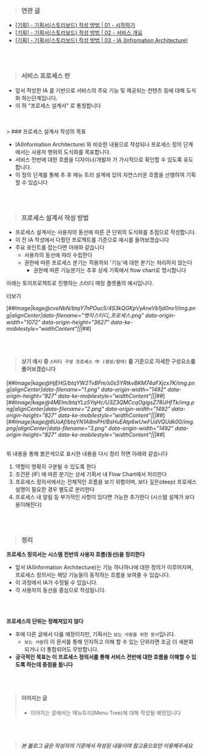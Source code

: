 > ### 연관 글

-   [\[기획\] - 기획서(스토리보드) 작성 방법 | 01 - 시작하기](https://smkdir.tistory.com/1)
-   [\[기획\] - 기획서(스토리보드) 작성 방법 | 02 - 서비스 개요](https://smkdir.tistory.com/2)
-   [\[기획\] - 기획서(스토리보드) 작성 방법 | 03 - IA (Infromation Architecture)](https://smkdir.tistory.com/3)

<br><br>
> ### 서비스 프로세스 란

-   앞서 작성한 IA 를 기반으로 서비스의 주요 기능 및 제공되는 컨텐츠 등에 대해 도식화 하는단계입니다.
-   이 하 "프로세스 설계서" 로 통칭합니다
<br>
<br>
> ### 프로세스 설계서 작성의 목표

-   IA(Information Architecture) 와 비슷한 내용으로 작성되나 프로세스 정의 단계에서는 사용자 행위의 도식화를 목표합니다.
-   서비스 전반에 대한 흐름을 디자이너/개발자 가 가시적으로 확인할 수 있도록 유도합니다.
-   이 정의 단계를 통해 추 후 메뉴 트리 설계에 있어 자연스러운 흐름을 선행하여 기획할 수 있습니다

<br><br>
> ### 프로세스 설계서 작성 방법

-   프로세스 설계서는 사용자의 동선에 따른 큰 단위의 도식화를 초점으로 작성합니다.
-   이 전 IA 작성에서 다뤘던 프로젝트를 기준으로 예시를 들어보겠습니다
-   주요 포인트를 잡는다면 아래와 같습니다
    -   사용자의 동선에 따라 수립한다
    -   권한에 따른 프로세스 분기는 적용하되 '기능'에 대한 분기는 처리하지 않는다
        -   권한에 따른 기능분기는 추후 상세 기획에서 flow chart로 명시합니다

아래는 토이프로젝트로 진행하는 스터디 매칭 플랫폼의 예시입니다.  

더보기

[##_Image|kage@cveNbN/btqY7nPOuc5/4S3kQGKpVyAneVb1jd0nv1/img.png|alignCenter|data-filename="뱃지스터디_프로세스.png" data-origin-width="1072" data-origin-height="3627" data-ke-mobilestyle="widthContent"|||_##]

<br><br>

> #### 상기 예시 중 `스터디 구성 프로세스 中 (생성/참여)` 를 기준으로 자세한 구성요소를 풀어보겠습니다

[##_Image|kage@HjEHG/btqYW2TvBFm/s0s5YRtkvBKM74aFXjcx7K/img.png|alignCenter|data-filename="1.png" data-origin-width="1492" data-origin-height="827" data-ke-mobilestyle="widthContent"|||_##][##_Image|kage@4MElm/btqYLz5YqHc/U3Z3QMCcqOgigsZ78UHfTk/img.png|alignCenter|data-filename="2.png" data-origin-width="1492" data-origin-height="827" data-ke-mobilestyle="widthContent"|||_##][##_Image|kage@6UoAf/btqYN1A8mPH/BsHuEAtp6wUwFUdVQUdk00/img.png|alignCenter|data-filename="3.png" data-origin-width="1492" data-origin-height="827" data-ke-mobilestyle="widthContent"|||_##]

<br>
위 내용을 통해 붉은색으로 표시한 내용을 다시 정리 하면 아래와 같습니다

1.  역할이 명확히 구분될 수 있도록 한다
2.  조건문 (IF) 에 따른 분기는 상세 기획서 내 Flow Chart에서 처리한다
3.  프로세스 정의서에서는 전체적인 흐름을 보기 위함이며, 보다 깊은(deep) 프로세스 설명이 필요한 경우 별도로 분리한다
4.  프로세스 내 알림 등 부가적인 사항이 있다면 가능한 추가한다 (시스템 설계가 보다 용이해진다)

<br><br>
> ### 정리

**프로세스 정의서는 시스템 전반의 사용자 흐름(동선)을 정리한다**

-   앞서 IA(Information Architecture)는 기능 하나하나에 대한 정의가 이루어지며, 프로세스 정의서는 해당 기능들이 동작하는 흐름을 보여줄 수 있습니다.
-   이 과정에서 IA가 수정될 수 있습니다.
-   각 사용자의 동선을 중심으로 작성됩니다.

<br><br>

**프로세스의 단위는 정해져있지 않다**

-   후에 다른 글에서 다룰 예정이지만, 기획서는 `보는 사람을 위한 문서`입니다.
    -   `보는 사람`이 이 문서를 통해 인지하고 이해 할 수 있는 단위라면 조금 더 세분화 되거나 더 통합되어도 무방합니다.
-   **궁극적인 목표는 이 프로세스 정의서를 통해 서비스 전반에 대한 흐름을 이해할 수 있도록 하는데 중점을 둡니다**

<br><br>
> #### 이어지는 글
>
> -   이어지는 글에서는 메뉴트리(Menu Tree)에 대해 작성될 예정입니다

<br><br>

> ##### 본 블로그 글은 작성자의 기준에서 작성된 내용이며 참고용으로만 이용해주세요
